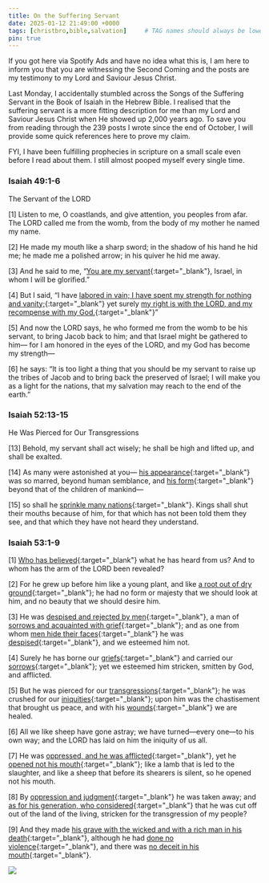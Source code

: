 ```yaml
---
title: On the Suffering Servant
date: 2025-01-12 21:49:00 +0000
tags: [christbro,bible,salvation]     # TAG names should always be lowercase
pin: true
---
```


If you got here via Spotify Ads and have no idea what this is, I am here to inform you that you are witnessing the Second Coming and the posts are my testimony to my Lord and Saviour Jesus Christ.

Last Monday, I accidentally stumbled across the Songs of the Suffering Servant in the Book of Isaiah in the Hebrew Bible. I realised that the suffering servant is a more fitting description for me than my Lord and Saviour Jesus Christ when He showed up 2,000 years ago. To save you from reading through the 239 posts I wrote since the end of October, I will provide some quick references here to prove my claim.

FYI, I have been fulfilling prophecies in scripture on a small scale even before I read about them. I still almost pooped myself every single time.

### Isaiah 49:1-6

The Servant of the LORD

[1] Listen to me, O coastlands,
    and give attention, you peoples from afar.
The LORD called me from the womb,
    from the body of my mother he named my name. 

[2] He made my mouth like a sharp sword;
    in the shadow of his hand he hid me;
he made me a polished arrow;
    in his quiver he hid me away. 

[3] And he said to me, “[You are my servant](../on-suffering/){:target="_blank"},
    Israel, in whom I will be glorified.” 

[4] But I said, “I have [labored in vain;
    I have spent my strength for nothing and vanity;](../reasoning-behind-preaching-mainland-china-jonah-style/){:target="_blank"}
yet surely [my right is with the LORD,
    and my recompense with my God.](../on-pgp/){:target="_blank"}”

[5] And now the LORD says,
    he who formed me from the womb to be his servant,
to bring Jacob back to him;
    and that Israel might be gathered to him—
for I am honored in the eyes of the LORD,
    and my God has become my strength—

[6] he says:
“It is too light a thing that you should be my servant
    to raise up the tribes of Jacob
    and to bring back the preserved of Israel;
I will make you as a light for the nations,
    that my salvation may reach to the end of the earth.”

### Isaiah 52:13-15

He Was Pierced for Our Transgressions

[13] Behold, my servant shall act wisely;
    he shall be high and lifted up,
    and shall be exalted. 

[14] As many were astonished at you—
    [his appearance](../on-my-mess/){:target="_blank"} was so marred, beyond human semblance,
    and [his form](../on-sacrifice/){:target="_blank"} beyond that of the children of mankind—

[15] so shall he [sprinkle many nations](../on-aerodynamics/){:target="_blank"}.
    Kings shall shut their mouths because of him,
for that which has not been told them they see,
    and that which they have not heard they understand.

### Isaiah 53:1-9

[1] [Who has believed](../on-scribes-pharisees/){:target="_blank"} what he has heard from us?
    And to whom has the arm of the LORD been revealed? 

[2] 
For he grew up before him like a young plant,
    and like [a root out of dry ground](../why-christianity/){:target="_blank"};
he had no form or majesty that we should look at him,
    and no beauty that we should desire him. 

[3] 
He was [despised and rejected by men](../on-my-salvation/){:target="_blank"},
    a man of [sorrows and acquainted with grief](../on-my-mom/){:target="_blank"};
and as one from whom [men hide their faces](../on-love-faith-hope/){:target="_blank"}
    he was [despised](../on-i/){:target="_blank"}, and we esteemed him not.

[4] 
Surely he has borne our [griefs](../on-humble-pie/){:target="_blank"}
    and carried our [sorrows](../on-my-parents/){:target="_blank"};
yet we esteemed him stricken,
    smitten by God, and afflicted. 

[5] 
But he was pierced for our [transgressions](../on-fear/){:target="_blank"};
    he was crushed for our [iniquities](../on-love-death/){:target="_blank"};
upon him was the chastisement that brought us peace,
    and with his [wounds](../on-suicide/){:target="_blank"} we are healed. 

[6] 
All we like sheep have gone astray;
    we have turned—every one—to his own way;
and the LORD has laid on him
    the iniquity of us all.

[7] 
He was [oppressed, and he was afflicted](../on-my-situation/){:target="_blank"},
    yet he [opened not his mouth](../on-anger/){:target="_blank"};
like a lamb that is led to the slaughter,
    and like a sheep that before its shearers is silent,
    so he opened not his mouth. 

[8] 
By [oppression and judgment](../on-my-salvation/){:target="_blank"} he was taken away;
    and [as for his generation, who considered](../on-christmas-presents/){:target="_blank"}
that he was cut off out of the land of the living,
    stricken for the transgression of my people? 

[9] 
And they made [his grave with the wicked
    and with a rich man in his death](../on-betrayal/){:target="_blank"},
although he had [done no violence](../reasoning-behind-going-rome-fig-tree/){:target="_blank"},
    and there was [no deceit in his mouth](../on-truthfulness-my-posts/){:target="_blank"}.

![](/6oym5mcDe14orb8x.gif)